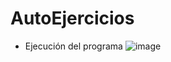 # AutoEjercicios

- Ejecución del programa
  ![image](https://github.com/AnaOvalle/AutoEjercicios/assets/105743084/d09a6ba1-4457-4dfe-bd2d-12241f7a16f1)
